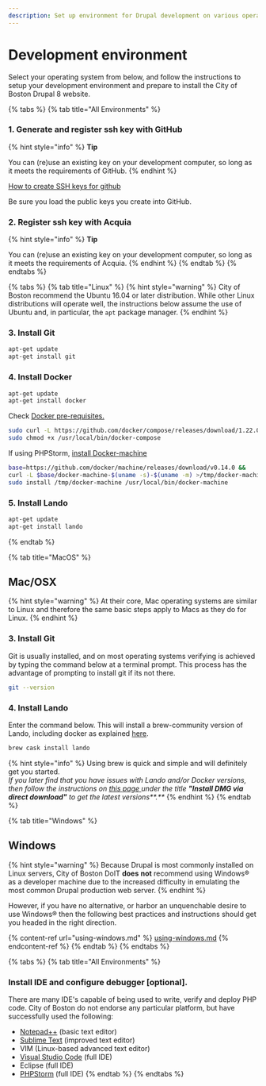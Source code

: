 ```yaml
---
description: Set up environment for Drupal development on various operating systems.
---
```


# Development environment

Select your operating system from below, and follow the instructions to setup your development environment and prepare to install the City of Boston Drupal 8 website.

{% tabs %}
{% tab title="All Environments" %}
### 1. Generate and register ssh key with GitHub

{% hint style="info" %}
**Tip**&#x20;

You can (re)use an existing key on your development computer, so long as it meets the requirements of GitHub.
{% endhint %}

[How to create SSH keys for github](https://help.github.com/articles/generating-a-new-ssh-key-and-adding-it-to-the-ssh-agent/)

Be sure you load the public keys you create into GitHub.

### 2. Register ssh key with Acquia

{% hint style="info" %}
**Tip**&#x20;

You can (re)use an existing key on your development computer, so long as it meets the requirements of Acquia.
{% endhint %}
{% endtab %}
{% endtabs %}

{% tabs %}
{% tab title="Linux" %}
{% hint style="warning" %}
City of Boston recommend the Ubuntu 16.04 or later distribution.  While other Linux distributions will operate well, the instructions below assume the use of Ubuntu and, in particular, the `apt` package manager.&#x20;
{% endhint %}

### 3. Install Git

```bash
apt-get update
apt-get install git
```

### 4. Install Docker

```bash
apt-get update
apt-get install docker
```

Check [Docker pre-requisites.](https://docs.docker.com/compose/install/#prerequisites)

```bash
sudo curl -L https://github.com/docker/compose/releases/download/1.22.0/docker-compose-$(uname -s)-$(uname -m) -o /usr/local/bin/docker-compose    
sudo chmod +x /usr/local/bin/docker-compose
```

If using PHPStorm, [install Docker-machine](https://docs.docker.com/machine/install-machine/#install-machine-directly)&#x20;

```bash
base=https://github.com/docker/machine/releases/download/v0.14.0 &&
curl -L $base/docker-machine-$(uname -s)-$(uname -m) >/tmp/docker-machine &&
sudo install /tmp/docker-machine /usr/local/bin/docker-machine
```

### 5. Install Lando

```bash
apt-get update
apt-get install lando
```
{% endtab %}

{% tab title="MacOS" %}
## Mac/OSX

{% hint style="warning" %}
At their core, Mac operating systems are similar to Linux and therefore the same basic steps apply to Macs as they do for Linux.
{% endhint %}

### 3. Install Git

Git is usually installed, and on most operating systems verifying is achieved by typing the command below at a terminal prompt. This process has the advantage of prompting to install git if its not there.

```bash
git --version
```

### 4. Install Lando

Enter the command below.  This will install a brew-community version of Lando, including docker as explained [here](https://docs.lando.dev/basics/installation.html#macos).

```bash
brew cask install lando
```

{% hint style="info" %}
Using brew is quick and simple and will definitely get you started.  \
_If you later find that you have issues with Lando and/or Docker versions, then follow the instructions on_ [_this page_ ](https://docs.lando.dev/basics/installation.html#macos)_under the title **"Install DMG via direct download"** to get the latest versions**.**_
{% endhint %}
{% endtab %}

{% tab title="Windows" %}
## Windows

{% hint style="warning" %}
Because Drupal is most commonly installed on Linux servers, City of Boston DoIT **does** **not** recommend using Windows® as a developer machine due to the increased difficulty in emulating the most common Drupal production web server.
{% endhint %}

However, if you have no alternative, or harbor an unquenchable desire to use Windows® then the following best practices and instructions should get you headed in the right direction.

{% content-ref url="using-windows.md" %}
[using-windows.md](using-windows.md)
{% endcontent-ref %}
{% endtab %}
{% endtabs %}

{% tabs %}
{% tab title="All Environments" %}
### Install IDE and configure debugger \[optional].

There are many IDE's capable of being used to write, verify and deploy PHP code.  City of Boston do not endorse any particular platform, but have successfully used the following:

* [Notepad++](https://notepad-plus-plus.org/download/) (basic text editor)
* [Sublime Text](https://www.sublimetext.com/3) (improved text editor)
* VIM (Linux-based advanced text editor)
* [Visual Studio Code](https://code.visualstudio.com/) (full IDE)
* Eclipse (full IDE)
* [PHPStorm](https://www.jetbrains.com/phpstorm/download/) (full IDE)
{% endtab %}
{% endtabs %}
